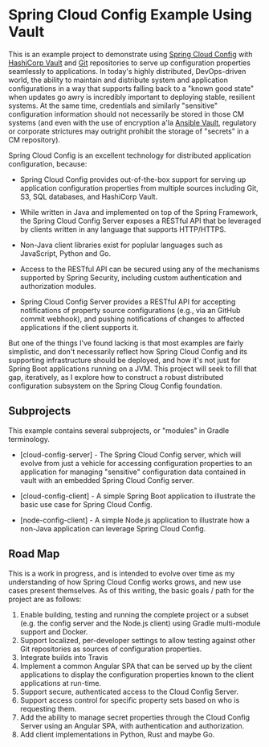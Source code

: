 # Spring Cloud Config Example Using Vault

This is an example project to demonstrate using
[Spring Cloud Config](https://cloud.spring.io/spring-cloud-config/) with
[HashiCorp Vault](https://www.vaultproject.io/) and [Git](https://git-scm.com/)
repositories to serve up configuration properties seamlessly to applications.
In today's highly distributed, DevOps-driven world, the ability to maintain
and distribute system and application configurations in a way that supports
falling back to a "known good state" when updates go awry is incredibly
important to deploying stable, resilient systems. At the same time, credentials
and similarly "sensitive" configuration information should not necessarily be
stored in those CM systems (and even with the use of encryption a'la
[Ansible Vault](https://docs.ansible.com/ansible/latest/user_guide/vault.html),
regulatory or corporate strictures may outright prohibit the storage of
"secrets" in a CM repository).

Spring Cloud Config is an excellent technology for distributed application
configuration, because:

* Spring Cloud Config provides out-of-the-box support for serving up application
configuration properties from multiple sources including Git, S3, SQL databases,
and HashiCorp Vault.

* While written in Java and implemented on top of the Spring Framework, the
Spring Cloud Config Server exposes a RESTful API that be leveraged by clients
written in any language that supports HTTP/HTTPS.

* Non-Java client libraries exist for poplular languages such as JavaScript,
Python and Go.

* Access to the RESTful API can be secured using any of the mechanisms supported
by Spring Security, including custom authentication and authorization modules.

* Spring Cloud Config Server provides a RESTful API for accepting notifications
of property source configurations (e.g., via an GitHub commit webhook), and pushing
notifications of changes to affected applications if the client supports it.

But one of the things I've found lacking is that most examples are fairly
simplistic, and don't necessarily reflect how Spring Cloud Config and its
supporting infrastructure should be deployed, and how it's not just for
Spring Boot applications running on a JVM. This project will seek to fill
that gap, iteratively, as I explore how to construct a robust distributed
configuration subsystem on the Spring Cloug Config foundation.

## Subprojects

This example contains several subprojects, or "modules" in Gradle terminology.

* [cloud-config-server] - The Spring Cloud Config server, which will evolve from
just a vehicle for accessing configuration properties to an application for
managing "sensitive" configuration data contained in vault with an embedded
Spring Cloud Config server.

* [cloud-config-client] - A simple Spring Boot application to illustrate the
basic use case for Spring Cloud Config.

* [node-config-client] - A simple Node.js application to illustrate how a
non-Java application can leverage Spring Cloud Config.

## Road Map

This is a work in progress, and is intended to evolve over time as my understanding
of how Spring Cloud Config works grows, and new use cases present themselves. As of
this writing, the basic goals / path for the project are as follows:

1. Enable building, testing and running the complete project or a subset (e.g.
the config server and the Node.js client) using Gradle multi-module support and
Docker.
1. Support localized, per-developer settings to allow testing against other Git
repositories as sources of configuration properties.
1. Integrate builds into Travis
1. Implement a common Angular SPA that can be served up by the client applications
to display the configuration properties known to the client applications at run-time.
1. Support secure, authenticated access to the Cloud Config Server.
1. Support access control for specific property sets based on who is requesting them.
1. Add the ability to manage secret properties through the Cloud Config Server
using an Angular SPA, with authentication and authorization.
1. Add client implementations in Python, Rust and maybe Go.
